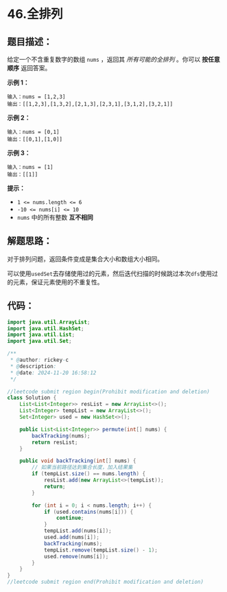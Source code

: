 # 46.全排列

## 题目描述：

给定一个不含重复数字的数组 `nums` ，返回其 *所有可能的全排列* 。你可以 **按任意顺序** 返回答案。

 

**示例 1：**

```
输入：nums = [1,2,3]
输出：[[1,2,3],[1,3,2],[2,1,3],[2,3,1],[3,1,2],[3,2,1]]
```

**示例 2：**

```
输入：nums = [0,1]
输出：[[0,1],[1,0]]
```

**示例 3：**

```
输入：nums = [1]
输出：[[1]]
```

 

**提示：**

+ `1 <= nums.length <= 6`
+ `-10 <= nums[i] <= 10`
+ `nums` 中的所有整数 **互不相同**

## 解题思路：

对于排列问题，返回条件变成是集合大小和数组大小相同。

可以使用`usedSet`去存储使用过的元素，然后迭代扫描的时候跳过本次`dfs`使用过的元素，保证元素使用的不重复性。

## 代码：

```java
import java.util.ArrayList;
import java.util.HashSet;
import java.util.List;
import java.util.Set;

/**
 * @author: rickey-c
 * @description:
 * @date: 2024-11-20 16:58:12
 */

//leetcode submit region begin(Prohibit modification and deletion)
class Solution {
    List<List<Integer>> resList = new ArrayList<>();
    List<Integer> tempList = new ArrayList<>();
    Set<Integer> used = new HashSet<>();

    public List<List<Integer>> permute(int[] nums) {
        backTracking(nums);
        return resList;
    }

    public void backTracking(int[] nums) {
        // 如果当前路径达到集合长度，加入结果集
        if (tempList.size() == nums.length) {
            resList.add(new ArrayList<>(tempList));
            return;
        }

        for (int i = 0; i < nums.length; i++) {
            if (used.contains(nums[i])) {
                continue;
            }
            tempList.add(nums[i]);
            used.add(nums[i]);
            backTracking(nums);
            tempList.remove(tempList.size() - 1);
            used.remove(nums[i]);
        }
    }
}
//leetcode submit region end(Prohibit modification and deletion)

```


